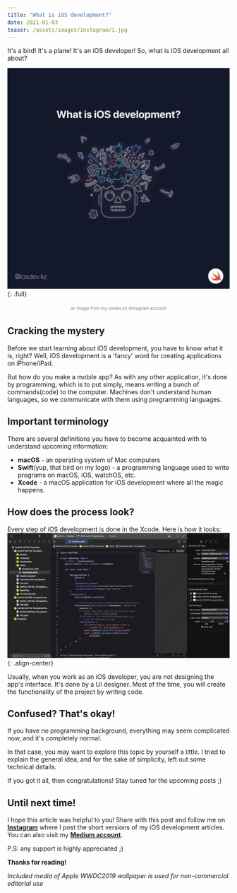 ```yaml
---
title: "What is iOS development?"
date: 2021-01-03
teaser: /assets/images/instagram/1.jpg
---
```


It's a bird! It's a plane! It's an iOS developer! So, what is iOS development all about? 

![full](/assets/images/instagram/1.jpg){: .full}
<p style="text-align:center"><span style="color:gray"><sup><sub>an image from my iosdev.kz Instagram account</sub></sup></span></p>


## Cracking the mystery

Before we start learning about iOS development, you have to know what it is, right? Well, iOS development is a 'fancy' word for creating applications on iPhone/iPad. 

But how do you make a mobile app? As with any other application, it's done by programming, which is to put simply, means writing a bunch of commands(code) to the computer. Machines don't understand human languages, so we communicate with them using programming languages. 


## Important terminology

There are several definitions you have to become acquainted with to understand upcoming information: 
* **macOS** - an operating system of Mac computers 
* **Swift**(yup, that bird on my logo) - a programming language used to write programs on macOS, iOS, watchOS, etc. 
* **Xcode** - a macOS application for iOS development where all the magic happens. 


## How does the process look?

Every step of iOS development is done in the Xcode. Here is how it looks: 
![image-center](/assets/images/instagram/xcode.png){: .align-center}

Usually, when you work as an iOS developer, you are not designing the app's interface. It's done by a UI designer. Most of the time, you will create the functionality of the project by writing code. 


## Confused? That's okay! 

If you have no programming background, everything may seem complicated now, and it's completely normal. 

In that case, you may want to explore this topic by yourself a little. I tried to explain the general idea, and for the sake of simplicity, left out some technical details. 

If you got it all, then congratulations! Stay tuned for the upcoming posts ;) 


## Until next time! 
I hope this article was helpful to you! 
Share with this post and follow me on <a href="https://instagram.com/iosdev.kz" target="_blank">**Instagram**</a> where I post the short versions of my iOS development articles. 
You can also visit my <a href="https://medium.com/iosdev-kz" target="_blank">**Medium account**</a>.

P.S: any support is highly appreciated ;) 

__Thanks for reading!__

*Included media of Apple WWDC2019 wallpaper is used for non-commercial editorial use*


